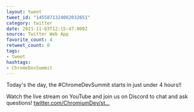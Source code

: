 ```yaml
---
layout: tweet
tweet_id: "1455871324082032651"
category: twitter
date: 2021-11-03T12:15:47.000Z
source: Twitter Web App
favorite_count: 4
retweet_count: 0
tags:
- tweet
hashtags:
- ChromeDevSummit
---
```


Today's the day, the #ChromeDevSummit starts in just under 4 hours!! 

Watch the live stream on YouTube and join us on Discord to chat and ask questions! [twitter.com/ChromiumDev/st…](https://twitter.com/ChromiumDev/status/1455565399458816000)
